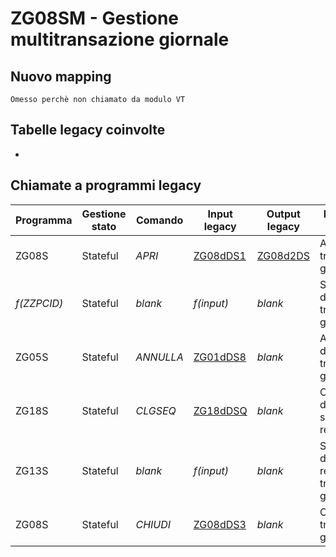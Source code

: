 # ZG08SM - Gestione multitransazione giornale

## Nuovo mapping
```
Omesso perchè non chiamato da modulo VT
```

## Tabelle legacy coinvolte
- 

## Chiamate a programmi legacy

| Programma   | Gestione stato | Comando   | Input legacy            | Output legacy           | Descrizione chiamata                                    | Dettaglio     |
| ----------- | -------------- | --------- | ----------------------- | ----------------------- | ------------------------------------------------------- | ----------------- |
| ZG08S       | Stateful       | *APRI*    | [ZG08dDS1](ZG08dDS1.md) | [ZG08d2DS](ZG08d2DS.md) | Apertura transazione giornale                           | [ZG08S](ZG08S.md) |
| *f(ZZPCID)* | Stateful       | *blank*   | *f(input)*              | *blank*                 | Scrittura riga di servizio transazione giornale         | *f(ZZPCID)*       |
| ZG05S       | Stateful       | *ANNULLA* | [ZG01dDS8](ZG01dDS8.md) | *blank*                 | Annullo riga di servizio transazione giornale           | [ZG05S](ZG05S.md) |
| ZG18S       | Stateful       | *CLGSEQ*  | [ZG18dDSQ](ZG18dDSQ.md) | *blank*                 | Collegamento delle righe di servizio con il regolamento | [ZG18S](ZG18S.md) |
| ZG13S       | Stateful       | *blank*   | *f(input)*              | *blank*                 | Scrittura riga di regolamento transazione giornale      | [ZG13S](ZG13S.md) |
| ZG08S       | Stateful       | *CHIUDI*  | [ZG08dDS3](ZG08dDS3.md) | *blank*                 | Chiusura transazione giornale                           | [ZG08S](ZG08S.md) |


